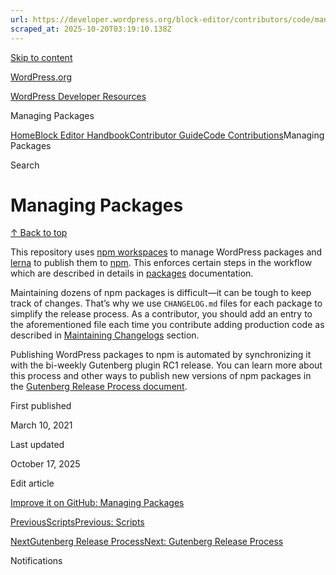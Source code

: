 ```yaml
---
url: https://developer.wordpress.org/block-editor/contributors/code/managing-packages
scraped_at: 2025-10-20T03:19:10.138Z
---
```


[Skip to content](https://developer.wordpress.org/block-editor/contributors/code/managing-packages/#wp--skip-link--target)

[WordPress.org](https://wordpress.org/)

[WordPress Developer Resources](https://developer.wordpress.org/)

Managing Packages


[Home](https://developer.wordpress.org/)[Block Editor Handbook](https://developer.wordpress.org/block-editor/)[Contributor Guide](https://developer.wordpress.org/block-editor/contributors/)[Code Contributions](https://developer.wordpress.org/block-editor/contributors/code/)Managing Packages

Search

# Managing Packages

[↑ Back to top](https://developer.wordpress.org/block-editor/contributors/code/managing-packages/#wp--skip-link--target)

This repository uses [npm workspaces](https://docs.npmjs.com/cli/v10/using-npm/workspaces) to manage WordPress packages and [lerna](https://lerna.js.org/) to publish them to [npm](https://www.npmjs.com/). This enforces certain steps in the workflow which are described in details in [packages](https://github.com/WordPress/gutenberg/blob/HEAD/packages/README.md) documentation.

Maintaining dozens of npm packages is difficult—it can be tough to keep track of changes. That’s why we use `CHANGELOG.md` files for each package to simplify the release process. As a contributor, you should add an entry to the aforementioned file each time you contribute adding production code as described in [Maintaining Changelogs](https://github.com/WordPress/gutenberg/blob/HEAD/packages/README.md#maintaining-changelogs) section.

Publishing WordPress packages to npm is automated by synchronizing it with the bi-weekly Gutenberg plugin RC1 release. You can learn more about this process and other ways to publish new versions of npm packages in the [Gutenberg Release Process document](https://developer.wordpress.org/block-editor/contributors/code/release/#packages-releases-to-npm-and-wordpress-core-updates).

First published

March 10, 2021

Last updated

October 17, 2025

Edit article

[Improve it on GitHub: Managing Packages](https://github.com/WordPress/gutenberg/edit/trunk/docs/contributors/code/managing-packages.md)

[PreviousScriptsPrevious: Scripts](https://developer.wordpress.org/block-editor/contributors/code/scripts/)

[NextGutenberg Release ProcessNext: Gutenberg Release Process](https://developer.wordpress.org/block-editor/contributors/code/release/)

Notifications